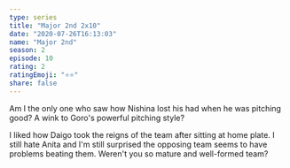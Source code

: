 ```yaml
---
type: series
title: "Major 2nd 2x10"
date: "2020-07-26T16:13:03"
name: "Major 2nd"
season: 2
episode: 10
rating: 2
ratingEmoji: "⭐️⭐️"
share: false
---
```


Am I the only one who saw how Nishina lost his had when he was pitching good? A wink to Goro's powerful pitching style?

I liked how Daigo took the reigns of the team after sitting at home plate. I still hate Anita and I'm still surprised the opposing team seems to have problems beating them. Weren't you so mature and well-formed team?
